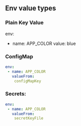 ## Env value types

### Plain Key Value
env:
 - name: APP_COLOR
   value: blue
   
### ConfigMap
```yaml
env:
 - name: APP_COLOR
   valueFrom:
    configMapKey
```    
   
### Secrets:
```yaml
env:
 - name: APP_COLOR
   valueFrom:
    secretKeyFile
```
